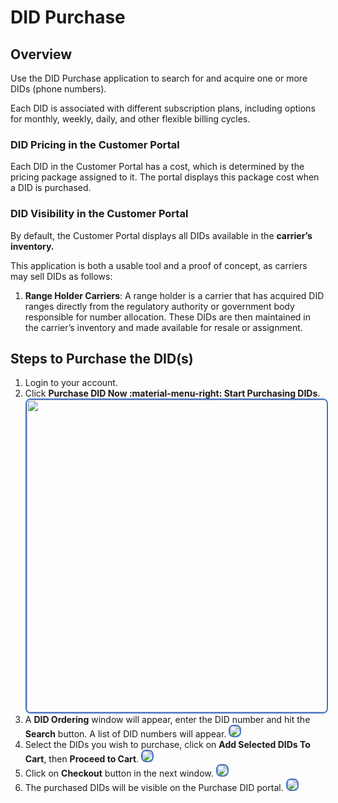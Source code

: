 # DID Purchase

## Overview

Use the DID Purchase application to search for and acquire one or more DIDs (phone numbers).

Each DID is associated with different subscription plans, including options for monthly, weekly, daily, and other flexible billing cycles.

### DID Pricing in the Customer Portal

Each DID in the Customer Portal has a cost, which is determined by the pricing package assigned to it. The portal displays this package cost when a DID is purchased.

### DID Visibility in the Customer Portal

By default, the Customer Portal displays all DIDs available in the **carrier’s inventory.**

This application is both a usable tool and a proof of concept, as carriers may sell DIDs as follows:

1. **Range Holder Carriers**: A range holder is a carrier that has acquired DID ranges directly from the regulatory authority or government body responsible for number allocation. These DIDs are then maintained in the carrier’s inventory and made available for resale or assignment.

## Steps to Purchase the DID(s)

1. Login to your account.
2. Click **Purchase DID Now :material-menu-right: Start Purchasing DIDs**. <img src= "/customer-portal/img/pdid1.png" width= "500" style="border: 2px solid #4472C4; border-radius: 8px;">
3. A **DID Ordering** window will appear, enter the DID number and hit the **Search** button. A list of DID numbers will appear. <img src= "/customer-portal/img/pdid2.png" style="border: 2px solid #4472C4; border-radius: 8px;">
4. Select the DIDs you wish to purchase, click on **Add Selected DIDs To Cart**, then **Proceed to Cart**. <img src= "/customer-portal/img/pdid3.png" style="border: 2px solid #4472C4; border-radius: 8px;">
5. Click on **Checkout** button in the next window. <img src= "/customer-portal/img/pdid4.png" style="border: 2px solid #4472C4; border-radius: 8px;">
6. The purchased DIDs will be visible on the Purchase DID portal. <img src= "/customer-portal/img/pdid5.png" style="border: 2px solid #4472C4; border-radius: 8px;">
